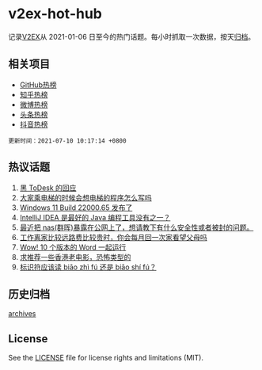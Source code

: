 # v2ex-hot-hub

 记录[V2EX](https://www.v2ex.com/)从 2021-01-06 日至今的热门话题。每小时抓取一次数据，按天[归档](archives)。
 
 ## 相关项目

- [GitHub热榜](https://github.com/snaildev/github-hot-hub)
- [知乎热榜](https://github.com/snaildev/zhihu-hot-hub)
- [微博热榜](https://github.com/snaildev/weibo-hot-hub)
- [头条热榜](https://github.com/snaildev/toutiao-hot-hub)
- [抖音热榜](https://github.com/snaildev/douyin-hot-hub)


 `更新时间：2021-07-10 10:17:14 +0800`

## 热议话题

1. [黑 ToDesk 的回应](https://www.v2ex.com/t/788495)
1. [大家乘电梯的时候会想电梯的程序怎么写吗](https://www.v2ex.com/t/788522)
1. [Windows 11 Build 22000.65 发布了](https://www.v2ex.com/t/788455)
1. [IntelliJ IDEA 是最好的 Java 编程工具没有之一？](https://www.v2ex.com/t/788523)
1. [最近把 nas(群晖)暴露在公网上了，想请教下有什么安全性或者被封的问题。](https://www.v2ex.com/t/788457)
1. [工作离家比较远路费比较贵时，你会每月回一次家看望父母吗](https://www.v2ex.com/t/788476)
1. [Wow! 10 个版本的 Word 一起运行](https://www.v2ex.com/t/788472)
1. [求推荐一些香港老电影，恐怖类型的](https://www.v2ex.com/t/788539)
1. [标识符应该读 biāo zhì fú 还是 biāo shí fú？](https://www.v2ex.com/t/788557)

## 历史归档

[archives](archives)

## License

See the [LICENSE](LICENSE) file for license rights and limitations (MIT).
